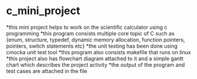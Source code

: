 # c_mini_project

*this mini project helps to work on the scientific calculator using c programming 
*this program consists multiple core topic of C such as {enum, structure, typedef, dynamic memory allocation, function pointers, pointers, switch statements etc}
*the unit testing has been done using cmocka unit test tool
*this program also consists makefile that runs on linux
*this project also has flowchart diagram attached to it and a simple gantt chart which describes the project activity
*the output of the program and test cases are attached in the file
